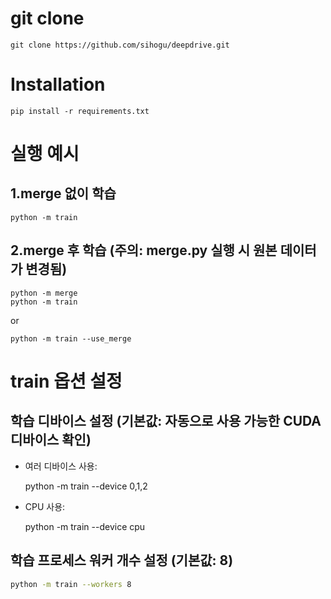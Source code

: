 # git clone
    git clone https://github.com/sihogu/deepdrive.git

# Installation
    pip install -r requirements.txt


# 실행 예시
## 1.merge 없이 학습 
    python -m train

## 2.merge 후 학습 (주의: merge.py 실행 시 원본 데이터가 변경됨)
    python -m merge
    python -m train

or

    python -m train --use_merge

# train 옵션 설정
## 학습 디바이스 설정 (기본값: 자동으로 사용 가능한 CUDA 디바이스 확인)



- 여러 디바이스 사용:

    python -m train --device 0,1,2

- CPU 사용:

    python -m train --device cpu

## 학습 프로세스 워커 개수 설정 (기본값: 8)

```bash
python -m train --workers 8
